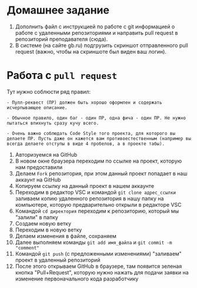 # Домашнее задание

1. Дополнить файл с инструкцией по работе с git информацией о работе с удаленными репозиториями и направить pull request в репозиторий преподавателя (сюда). 
2. В системе (на сайте gb.ru) подгрузить скриншот отправленного pull request (важно, чтобы на скриншоте был виден ваш логин).

# Работа с `pull request`  
Тут нужно соблюсти ряд правил:

    - Пулл-реквест (ПР) должен быть хорошо оформлен и содержать исчерпывающее описание.

    - Обычное правило, один баг - один ПР, одна фича - один ПР. Не нужно пытаться впихнуть сразу кучу всего.

    - Очень важно соблюдать Code Style того проекта, для которого вы делаете ПР. Пусть даже он кажется вам противоестественным (например вы всегда делаете отступы в виде 4 пробелов, а в проекте табы).
1. Авторизуемся на GitHub
2. В новом окне браузера переходим по ссылке на проект, которую нам предоставили
3. Делаем `Fork` репозитория, при этом данный проект попадает в наш аккаунт на GitHub
4. Копируем ссылку на данный проект в нашем аккаунте
5. Переходим в редактор VSC и командой `git clone адрес_ссылки` заливаем копию удаленного репозитория в нашу папку на компьютере, которую предварительно открыли в редакторе VSC
6. Командой `cd директория` переходим к репозиторию, который мы "залили" в папку 
7. Создаем новую ветку
8. Переходим в новую ветку
9. Делаем изменения в файле, сохраняем
10. Далее выполняем команды `git add имя_файла` и `git commit -m "comment"`
11. Командой `git push` (с предложенными изменениями) "заливаем" проект в удаленный репозиторий
12. После этого открываем GitHub в браузере, там появится зеленая кнопка "Pull+Request", которую нужно нажать для подачи заявки на изменение первоначального кода разработчику